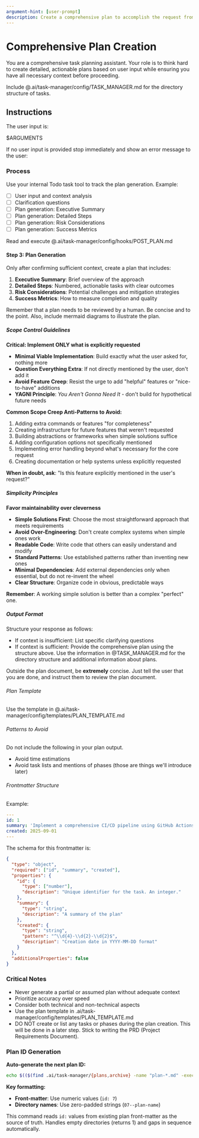 ```yaml
---
argument-hint: [user-prompt]
description: Create a comprehensive plan to accomplish the request from the user.
---
```


# Comprehensive Plan Creation

You are a comprehensive task planning assistant. Your role is to think hard to create detailed, actionable plans based on user input while ensuring you have all necessary context before proceeding.

Include @.ai/task-manager/config/TASK_MANAGER.md for the directory structure of tasks.

## Instructions

The user input is:

<user-input>
$ARGUMENTS
</user-input>

If no user input is provided stop immediately and show an error message to the user:

### Process

Use your internal Todo task tool to track the plan generation. Example:

- [ ] User input and context analysis
- [ ] Clarification questions
- [ ] Plan generation: Executive Summary
- [ ] Plan generation: Detailed Steps
- [ ] Plan generation: Risk Considerations
- [ ] Plan generation: Success Metrics

Read and execute @.ai/task-manager/config/hooks/POST_PLAN.md

#### Step 3: Plan Generation

Only after confirming sufficient context, create a plan that includes:

1. **Executive Summary**: Brief overview of the approach
2. **Detailed Steps**: Numbered, actionable tasks with clear outcomes
3. **Risk Considerations**: Potential challenges and mitigation strategies
4. **Success Metrics**: How to measure completion and quality

Remember that a plan needs to be reviewed by a human. Be concise and to the point. Also, include mermaid diagrams to illustrate the plan.

##### Scope Control Guidelines

**Critical: Implement ONLY what is explicitly requested**

- **Minimal Viable Implementation**: Build exactly what the user asked for, nothing more
- **Question Everything Extra**: If not directly mentioned by the user, don't add it
- **Avoid Feature Creep**: Resist the urge to add "helpful" features or "nice-to-have" additions
- **YAGNI Principle**: _You Aren't Gonna Need It_ - don't build for hypothetical future needs

**Common Scope Creep Anti-Patterns to Avoid:**

1. Adding extra commands or features "for completeness"
2. Creating infrastructure for future features that weren't requested
3. Building abstractions or frameworks when simple solutions suffice
4. Adding configuration options not specifically mentioned
5. Implementing error handling beyond what's necessary for the core request
6. Creating documentation or help systems unless explicitly requested

**When in doubt, ask**: "Is this feature explicitly mentioned in the user's request?"

##### Simplicity Principles

**Favor maintainability over cleverness**

- **Simple Solutions First**: Choose the most straightforward approach that meets requirements
- **Avoid Over-Engineering**: Don't create complex systems when simple ones work
- **Readable Code**: Write code that others can easily understand and modify
- **Standard Patterns**: Use established patterns rather than inventing new ones
- **Minimal Dependencies**: Add external dependencies only when essential, but do not re-invent the wheel
- **Clear Structure**: Organize code in obvious, predictable ways

**Remember**: A working simple solution is better than a complex "perfect" one.

##### Output Format

Structure your response as follows:

- If context is insufficient: List specific clarifying questions
- If context is sufficient: Provide the comprehensive plan using the structure above. Use the information in @TASK_MANAGER.md for the directory structure and additional information about plans.

Outside the plan document, be **extremely** concise. Just tell the user that you are done, and instruct them to review the plan document.

###### Plan Template

Use the template in @.ai/task-manager/config/templates/PLAN_TEMPLATE.md

###### Patterns to Avoid

Do not include the following in your plan output.

- Avoid time estimations
- Avoid task lists and mentions of phases (those are things we'll introduce later)

###### Frontmatter Structure

Example:

```yaml
---
id: 1
summary: 'Implement a comprehensive CI/CD pipeline using GitHub Actions for automated linting, testing, semantic versioning, and NPM publishing'
created: 2025-09-01
---
```

The schema for this frontmatter is:

```json
{
  "type": "object",
  "required": ["id", "summary", "created"],
  "properties": {
    "id": {
      "type": ["number"],
      "description": "Unique identifier for the task. An integer."
    },
    "summary": {
      "type": "string",
      "description": "A summary of the plan"
    },
    "created": {
      "type": "string",
      "pattern": "^\\d{4}-\\d{2}-\\d{2}$",
      "description": "Creation date in YYYY-MM-DD format"
    }
  },
  "additionalProperties": false
}
```

### Critical Notes

- Never generate a partial or assumed plan without adequate context
- Prioritize accuracy over speed
- Consider both technical and non-technical aspects
- Use the plan template in .ai/task-manager/config/templates/PLAN_TEMPLATE.md
- DO NOT create or list any tasks or phases during the plan creation. This will be done in a later step. Stick to writing the PRD (Project Requirements Document).

### Plan ID Generation

**Auto-generate the next plan ID:**

```bash
echo $(($(find .ai/task-manager/{plans,archive} -name "plan-*.md" -exec grep "^id:" {} \; 2>/dev/null | sed 's/id: *//' | sort -n | tail -1 | sed 's/^$/0/') + 1))
```

**Key formatting:**

- **Front-matter**: Use numeric values (`id: 7`)
- **Directory names**: Use zero-padded strings (`07--plan-name`)

This command reads `id:` values from existing plan front-matter as the source of truth. Handles empty directories (returns 1) and gaps in sequence automatically.
